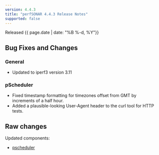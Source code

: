 ```yaml
---
version: 4.4.3
title: "perfSONAR 4.4.3 Release Notes"
supported: false
---
```


Released {{ page.date | date: "%B %-d, %Y"}}

Bug Fixes and Changes
----------------------------
### General
- Updated to iperf3 version 3.11

### pScheduler
- Fixed timestamp formatting for timezones offset from GMT by increments of a half hour.
- Added a plausible-looking User-Agent header to the curl tool for HTTP tests.

Raw changes
-----------

Updated components:
-   [pscheduler](https://github.com/perfsonar/pscheduler/compare/v4.4.2...v4.4.3)
